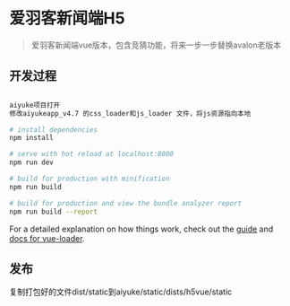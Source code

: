 # 爱羽客新闻端H5

> 爱羽客新闻端vue版本，包含竞猜功能，将来一步一步替换avalon老版本

## 开发过程

``` bash

aiyuke项目打开
修改aiyukeapp_v4.7 的css_loader和js_loader 文件，将js资源指向本地

# install dependencies
npm install

# serve with hot reload at localhost:8080
npm run dev

# build for production with minification
npm run build

# build for production and view the bundle analyzer report
npm run build --report
```

For a detailed explanation on how things work, check out the [guide](http://vuejs-templates.github.io/webpack/) and [docs for vue-loader](http://vuejs.github.io/vue-loader).

## 发布

复制打包好的文件dist/static到aiyuke/static/dists/h5vue/static
